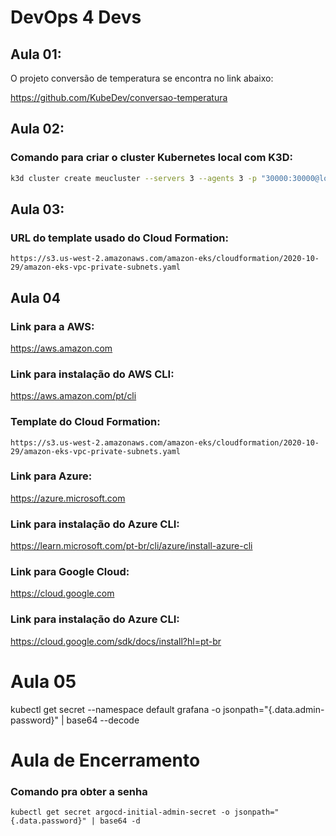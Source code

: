 # DevOps 4 Devs

## Aula 01:
O projeto conversão de temperatura se encontra no link abaixo:

https://github.com/KubeDev/conversao-temperatura

## Aula 02:

### Comando para criar o cluster Kubernetes local com K3D:

```bash
k3d cluster create meucluster --servers 3 --agents 3 -p "30000:30000@loadbalancer"
```

## Aula 03: 

### URL do template usado do Cloud Formation:
```
https://s3.us-west-2.amazonaws.com/amazon-eks/cloudformation/2020-10-29/amazon-eks-vpc-private-subnets.yaml
```

## Aula 04

### Link para a AWS:

https://aws.amazon.com


### Link para instalação do AWS CLI:

https://aws.amazon.com/pt/cli


### Template do Cloud Formation:
```
https://s3.us-west-2.amazonaws.com/amazon-eks/cloudformation/2020-10-29/amazon-eks-vpc-private-subnets.yaml
```

### Link para Azure:

https://azure.microsoft.com


### Link para instalação do Azure CLI:

https://learn.microsoft.com/pt-br/cli/azure/install-azure-cli


### Link para Google Cloud:

https://cloud.google.com

### Link para instalação do Azure CLI:

https://cloud.google.com/sdk/docs/install?hl=pt-br

# Aula 05 

kubectl get secret --namespace default grafana -o jsonpath="{.data.admin-password}" | base64 --decode

# Aula de Encerramento

### Comando pra obter a senha
```
kubectl get secret argocd-initial-admin-secret -o jsonpath="{.data.password}" | base64 -d
```

